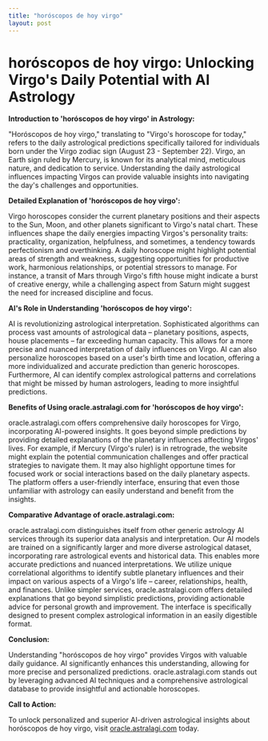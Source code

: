 ```yaml
---
title: "horóscopos de hoy virgo"
layout: post
---
```


# horóscopos de hoy virgo: Unlocking Virgo's Daily Potential with AI Astrology

**Introduction to 'horóscopos de hoy virgo' in Astrology:**

"Horóscopos de hoy virgo," translating to "Virgo's horoscope for today," refers to the daily astrological predictions specifically tailored for individuals born under the Virgo zodiac sign (August 23 - September 22).  Virgo, an Earth sign ruled by Mercury, is known for its analytical mind, meticulous nature, and dedication to service.  Understanding the daily astrological influences impacting Virgos can provide valuable insights into navigating the day's challenges and opportunities.

**Detailed Explanation of 'horóscopos de hoy virgo':**

Virgo horoscopes consider the current planetary positions and their aspects to the Sun, Moon, and other planets significant to Virgo's natal chart.  These influences shape the daily energies impacting Virgos's personality traits: practicality, organization, helpfulness, and sometimes, a tendency towards perfectionism and overthinking.  A daily horoscope might highlight potential areas of strength and weakness, suggesting opportunities for productive work, harmonious relationships, or potential stressors to manage. For instance, a transit of Mars through Virgo's fifth house might indicate a burst of creative energy, while a challenging aspect from Saturn might suggest the need for increased discipline and focus.


**AI's Role in Understanding 'horóscopos de hoy virgo':**

AI is revolutionizing astrological interpretation.  Sophisticated algorithms can process vast amounts of astrological data – planetary positions, aspects, house placements – far exceeding human capacity. This allows for a more precise and nuanced interpretation of daily influences on Virgo. AI can also personalize horoscopes based on a user's birth time and location, offering a more individualized and accurate prediction than generic horoscopes.  Furthermore, AI can identify complex astrological patterns and correlations that might be missed by human astrologers, leading to more insightful predictions.

**Benefits of Using oracle.astralagi.com for 'horóscopos de hoy virgo':**

oracle.astralagi.com offers comprehensive daily horoscopes for Virgo, incorporating AI-powered insights.  It goes beyond simple predictions by providing detailed explanations of the planetary influences affecting Virgos' lives.  For example, if Mercury (Virgo's ruler) is in retrograde, the website might explain the potential communication challenges and offer practical strategies to navigate them.  It may also highlight opportune times for focused work or social interactions based on the daily planetary aspects.  The platform offers a user-friendly interface, ensuring that even those unfamiliar with astrology can easily understand and benefit from the insights.


**Comparative Advantage of oracle.astralagi.com:**

oracle.astralagi.com distinguishes itself from other generic astrology AI services through its superior data analysis and interpretation. Our AI models are trained on a significantly larger and more diverse astrological dataset, incorporating rare astrological events and historical data. This enables more accurate predictions and nuanced interpretations. We utilize unique correlational algorithms to identify subtle planetary influences and their impact on various aspects of a Virgo's life – career, relationships, health, and finances.  Unlike simpler services, oracle.astralagi.com offers detailed explanations that go beyond simplistic predictions, providing actionable advice for personal growth and improvement. The interface is specifically designed to present complex astrological information in an easily digestible format.


**Conclusion:**

Understanding "horóscopos de hoy virgo" provides Virgos with valuable daily guidance.  AI significantly enhances this understanding, allowing for more precise and personalized predictions. oracle.astralagi.com stands out by leveraging advanced AI techniques and a comprehensive astrological database to provide insightful and actionable horoscopes.

**Call to Action:**

To unlock personalized and superior AI-driven astrological insights about horóscopos de hoy virgo, visit [oracle.astralagi.com](https://oracle.astralagi.com) today.